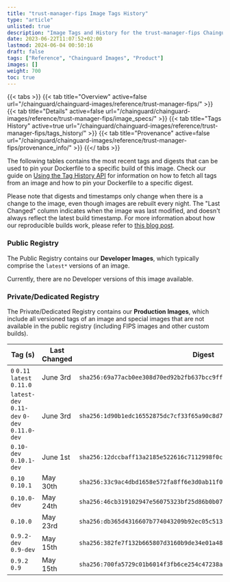 ```yaml
---
title: "trust-manager-fips Image Tags History"
type: "article"
unlisted: true
description: "Image Tags and History for the trust-manager-fips Chainguard Image"
date: 2023-06-22T11:07:52+02:00
lastmod: 2024-06-04 00:50:16
draft: false
tags: ["Reference", "Chainguard Images", "Product"]
images: []
weight: 700
toc: true
---
```


{{< tabs >}}
{{< tab title="Overview" active=false url="/chainguard/chainguard-images/reference/trust-manager-fips/" >}}
{{< tab title="Details" active=false url="/chainguard/chainguard-images/reference/trust-manager-fips/image_specs/" >}}
{{< tab title="Tags History" active=true url="/chainguard/chainguard-images/reference/trust-manager-fips/tags_history/" >}}
{{< tab title="Provenance" active=false url="/chainguard/chainguard-images/reference/trust-manager-fips/provenance_info/" >}}
{{</ tabs >}}

The following tables contains the most recent tags and digests that can be used to pin your Dockerfile to a specific build of this image. Check our guide on [Using the Tag History API](/chainguard/chainguard-images/using-the-tag-history-api/) for information on how to fetch all tags from an image and how to pin your Dockerfile to a specific digest.

Please note that digests and timestamps only change when there is a change to the image, even though images are rebuilt every night. The "Last Changed" column indicates when the image was last modified, and doesn't always reflect the latest build timestamp. For more information about how our reproducible builds work, please refer to [this blog post](https://www.chainguard.dev/unchained/reproducing-chainguards-reproducible-image-builds).

### Public Registry
The Public Registry contains our **Developer Images**, which typically comprise the `latest*` versions of an image.

Currently, there are no Developer versions of this image available.

### Private/Dedicated Registry
The Private/Dedicated Registry contains our **Production Images**, which include all versioned tags of an image and special images that are not available in the public registry (including FIPS images and other custom builds).

| Tag (s)                                       | Last Changed | Digest                                                                    |
|-----------------------------------------------|--------------|---------------------------------------------------------------------------|
|  `0` `0.11` `latest` `0.11.0`                 | June 3rd     | `sha256:69a77acb0ee308d70ed92b2fb637bcc9ffcc63df6ef631b3de0398d6d671dfe5` |
|  `latest-dev` `0.11-dev` `0-dev` `0.11.0-dev` | June 3rd     | `sha256:1d90b1edc16552875dc7cf33f65a90c8d795280966bb4c5e9ea6b24d5242497f` |
|  `0.10-dev` `0.10.1-dev`                      | June 1st     | `sha256:12dccbaff13a2185e522616c7112998f0cddc46838ba14dc60ba2f5b602d4ffe` |
|  `0.10` `0.10.1`                              | May 30th     | `sha256:33c9ac4dbd1658e572fa8ff6e3d0ab11f0177e2a76eeddca8c12e8cd887d89bc` |
|  `0.10.0-dev`                                 | May 24th     | `sha256:46cb319102947e56075323bf25d86b0b074d3ba79971c7e67bc5047de272abd9` |
|  `0.10.0`                                     | May 23rd     | `sha256:db365d4316607b774043209b92ec05c513c4a93aff39f5529eab0c871d50a18f` |
|  `0.9.2-dev` `0.9-dev`                        | May 15th     | `sha256:382fe7f132b665807d3160b9de34e01a48d6bbf7df91e7c813f1b6047fef584f` |
|  `0.9.2` `0.9`                                | May 15th     | `sha256:700fa5729c01b6014f3fb6ce254c47238aae89230b1b8037b4bf56ee291ec3aa` |

